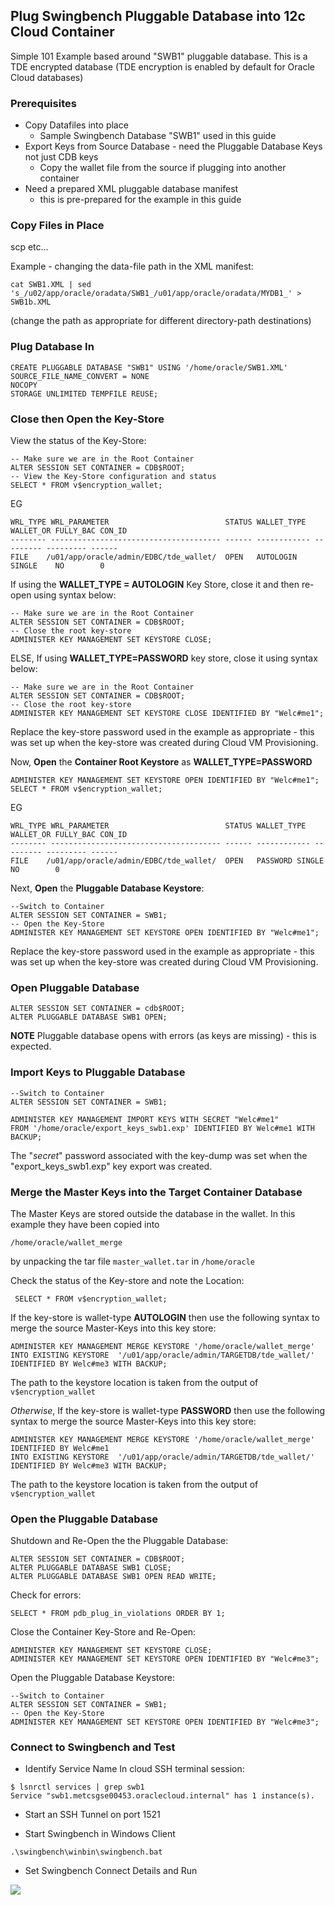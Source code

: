 
## Plug Swingbench Pluggable Database into 12c Cloud Container ##

Simple 101 Example based around "SWB1" pluggable database.  This is a TDE encrypted database (TDE encryption is enabled by default for Oracle Cloud databases)

### Prerequisites ###
+ Copy Datafiles into place
 	- Sample Swingbench Database "SWB1" used in this guide
+ Export Keys from Source Database - need the Pluggable Database Keys not just CDB keys
	- Copy the wallet file from the source if plugging into another container
+ Need a prepared XML pluggable database manifest
	- this is pre-prepared for the example in this guide

### Copy Files in Place ###

scp etc...

Example - changing the data-file path in the XML manifest:
```
cat SWB1.XML | sed 's_/u02/app/oracle/oradata/SWB1_/u01/app/oracle/oradata/MYDB1_' > SWB1b.XML
```
(change the path as appropriate for different directory-path destinations)


### Plug Database In ###
``` {SQL}
CREATE PLUGGABLE DATABASE "SWB1" USING '/home/oracle/SWB1.XML'
SOURCE_FILE_NAME_CONVERT = NONE
NOCOPY
STORAGE UNLIMITED TEMPFILE REUSE;
```


### Close then Open the Key-Store ###

View the status of the Key-Store:
``` {SQL}
-- Make sure we are in the Root Container
ALTER SESSION SET CONTAINER = CDB$ROOT;
-- View the Key-Store configuration and status
SELECT * FROM v$encryption_wallet;
```

EG

```
WRL_TYPE WRL_PARAMETER                          STATUS WALLET_TYPE  WALLET_OR FULLY_BAC CON_ID
-------- -------------------------------------- ------ ------------ --------- --------- ------
FILE	/u01/app/oracle/admin/EDBC/tde_wallet/	OPEN   AUTOLOGIN	SINGLE	  NO	    0
```

If using the **WALLET_TYPE = AUTOLOGIN** Key Store, close it and then re-open using syntax below:

``` {SQL}
-- Make sure we are in the Root Container
ALTER SESSION SET CONTAINER = CDB$ROOT;
-- Close the root key-store
ADMINISTER KEY MANAGEMENT SET KEYSTORE CLOSE;
```

ELSE, If using **WALLET_TYPE=PASSWORD** key store, close it using syntax below:

``` {SQL}
-- Make sure we are in the Root Container
ALTER SESSION SET CONTAINER = CDB$ROOT;
-- Close the root key-store
ADMINISTER KEY MANAGEMENT SET KEYSTORE CLOSE IDENTIFIED BY "Welc#me1";
```
Replace the key-store password used in the example as appropriate - this was set up when the key-store was created during Cloud VM Provisioning.


Now, **Open** the **Container Root Keystore** as **WALLET_TYPE=PASSWORD**
``` {SQL}
ADMINISTER KEY MANAGEMENT SET KEYSTORE OPEN IDENTIFIED BY "Welc#me1";
SELECT * FROM v$encryption_wallet;
```

EG

```
WRL_TYPE WRL_PARAMETER                          STATUS WALLET_TYPE  WALLET_OR FULLY_BAC CON_ID
-------- -------------------------------------- ------ ------------ --------- --------- ------
FILE	/u01/app/oracle/admin/EDBC/tde_wallet/	OPEN   PASSWORD	SINGLE	  NO	    0
```

Next, **Open** the **Pluggable Database Keystore**:

```
--Switch to Container 
ALTER SESSION SET CONTAINER = SWB1;
-- Open the Key-Store
ADMINISTER KEY MANAGEMENT SET KEYSTORE OPEN IDENTIFIED BY "Welc#me1";
```

Replace the key-store password used in the example as appropriate - this was set up when the key-store was created during Cloud VM Provisioning.


### Open Pluggable Database ###

``` {SQL}
ALTER SESSION SET CONTAINER = cdb$ROOT;
ALTER PLUGGABLE DATABASE SWB1 OPEN;
```
**NOTE** Pluggable database opens with errors (as keys are missing) - this is expected.

### Import Keys to Pluggable Database ###

``` {SQL}
--Switch to Container 
ALTER SESSION SET CONTAINER = SWB1;

ADMINISTER KEY MANAGEMENT IMPORT KEYS WITH SECRET "Welc#me1"
FROM '/home/oracle/export_keys_swb1.exp' IDENTIFIED BY Welc#me1 WITH BACKUP;
```
The "*secret*" password associated with the key-dump was set when the "export_keys_swb1.exp" key export was created.


### Merge the Master Keys into the Target Container Database ###

The Master Keys are stored outside the database in the wallet.  In this example they have been copied into 

```
/home/oracle/wallet_merge
```
by unpacking the tar file `master_wallet.tar` in `/home/oracle`

Check the status of the Key-store and note the Location:
``` {SQL}
 SELECT * FROM v$encryption_wallet;
```
If the key-store is wallet-type **AUTOLOGIN** then use the following syntax to merge the source Master-Keys into this key store:

``` {SQL}
ADMINISTER KEY MANAGEMENT MERGE KEYSTORE '/home/oracle/wallet_merge'
INTO EXISTING KEYSTORE  '/u01/app/oracle/admin/TARGETDB/tde_wallet/'
IDENTIFIED BY Welc#me3 WITH BACKUP;
```

The path to the keystore location is taken from the output of `v$encryption_wallet`

*Otherwise*, If the key-store is wallet-type **PASSWORD** then use the following syntax to merge the source Master-Keys into this key store:

``` {SQL}
ADMINISTER KEY MANAGEMENT MERGE KEYSTORE '/home/oracle/wallet_merge'
IDENTIFIED BY Welc#me1
INTO EXISTING KEYSTORE  '/u01/app/oracle/admin/TARGETDB/tde_wallet/'
IDENTIFIED BY Welc#me3 WITH BACKUP;
```
The path to the keystore location is taken from the output of `v$encryption_wallet`



### Open the Pluggable Database ###

Shutdown and Re-Open the the Pluggable Database:
``` {SQL}
ALTER SESSION SET CONTAINER = CDB$ROOT;
ALTER PLUGGABLE DATABASE SWB1 CLOSE;
ALTER PLUGGABLE DATABASE SWB1 OPEN READ WRITE;
```

Check for errors:
``` {SQL}
SELECT * FROM pdb_plug_in_violations ORDER BY 1;
```

Close the Container Key-Store and Re-Open:
``` {SQL}
ADMINISTER KEY MANAGEMENT SET KEYSTORE CLOSE;
ADMINISTER KEY MANAGEMENT SET KEYSTORE OPEN IDENTIFIED BY "Welc#me3";
```

Open the Pluggable Database Keystore:

```
--Switch to Container 
ALTER SESSION SET CONTAINER = SWB1;
-- Open the Key-Store
ADMINISTER KEY MANAGEMENT SET KEYSTORE OPEN IDENTIFIED BY "Welc#me3";
```

### Connect to Swingbench and Test ###

+ Identify Service Name
In cloud SSH terminal session:
```
$ lsnrctl services | grep swb1
Service "swb1.metcsgse00453.oraclecloud.internal" has 1 instance(s).
```

+ Start an SSH Tunnel on port 1521


+ Start Swingbench in Windows Client
```
.\swingbench\winbin\swingbench.bat 
```

+ Set Swingbench Connect Details and Run

![](http://i.imgur.com/ga1cuV1.png)
 



 